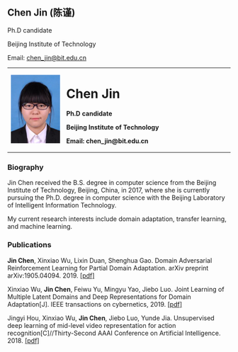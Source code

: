 ## Chen Jin (陈谨)

Ph.D candidate

Beijing Institute of Technology

Email: chen_jin@bit.edu.cn

<table border="0">
    <tr>
      <td width="25%">
      <img src="/cj.png" width="100%">  
      </td>
      <td width="75%">
        <h1>Chen Jin</h1>
        <p><b>Ph.D candidate</b></p>
        <p><b>Beijing Institute of Technology</b></p>
        <p><b>Email: chen_jin@bit.edu.cn</b></p>
      </td>
    </tr>
</table>

### Biography
Jin Chen received the B.S. degree in computer science from the Beijing Institute of Technology,
Beijing, China, in 2017, where she is currently pursuing the Ph.D. degree in computer science with the Beijing Laboratory of Intelligent Information Technology.

My current research interests include domain adaptation, transfer learning, and machine learning.

### Publications
**Jin Chen**, Xinxiao Wu, Lixin Duan, Shenghua Gao. Domain Adversarial Reinforcement Learning for Partial Domain Adaptation. arXiv preprint arXiv:1905.04094. 2019. [[pdf]](https://arxiv.org/abs/1905.04094)

Xinxiao Wu, **Jin Chen**, Feiwu Yu, Mingyu Yao, Jiebo Luo. Joint Learning of Multiple Latent Domains and Deep Representations for Domain Adaptation[J]. IEEE transactions on cybernetics, 2019. [[pdf]](https://ieeexplore.ieee.org/abstract/document/8745500/)

Jingyi Hou, Xinxiao Wu, **Jin Chen**, Jiebo Luo, Yunde Jia. Unsupervised deep learning of mid-level video representation for action recognition[C]//Thirty-Second AAAI Conference on Artificial Intelligence. 2018. [[pdf]](https://www.aaai.org/ocs/index.php/AAAI/AAAI18/paper/viewPaper/16794)
